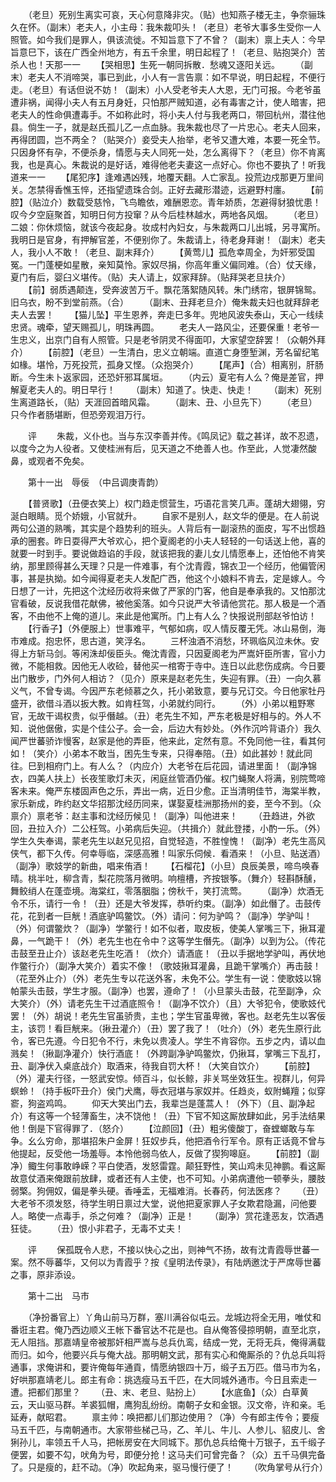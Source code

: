 <!-- { "loadSidebar": true } -->
　　（老旦）死别生离实可哀，天心何意降非灾。（贴）也知燕子楼无主，争奈骊珠久在怀。（副末）老夫人，小主母：我朱裁叩头！（老旦）老爷大事多生受你一人照管。如今我们是罪人，俱该流徙。不知旨意下了不曾？（副末）禀上夫人：今早旨意巳下，该在广西全州地方，有五千余里，明日起程了！（老旦、贴抱哭介）苦杀人也！天那一一
　　【哭相思】生死一朝同拆散．愁魂又逐阳关远。
　　（副末）老夫人不消啼哭，事已到此，小人有一言告禀：如不早说，明日起程，不便行走。（老旦）有话但说不妨！（副末）小人受老爷夫人大恩，无门可报。今老爷虽遭非祸，闻得小夫人有五月身妊，只怕那严贼知道，必有毒害之计，使人暗害，把老夫人的性命俱遭毒手。不如称此时，将小夫人付与我老两口，带回杭州，潜往他县。倘生一子，就是赵氏孤儿乙一点血脉。我朱裁也尽了一片忠心。老夫人回来，再得团圆，岂不两全？（贴哭介）妾受夫人抬举，老爷又遭大难，本要一死全节。只因身怀有孕，不便杀身，情愿与夫人同死一处，怎么离得下？（老旦）你不肯离我，也是真心。朱裁说的是好话，难得他老夫妻这一点好心。你也不要执了！听我道来一一
　　【尾犯序】逢难遇凶残，地覆天翻。人亡家乱。投荒边戍那更万里间关。怎禁得香憔玉悴，还指望遗珠合剑。正好去藏形潜迹，远避野村廛。
　　【前腔】（贴泣介）数载受慈怜，飞鸟瞻依，难酬恩恋。青年娇质，怎避得豺狼忧患！叹今夕空庭聚首，知明日何方投窜？从今后桂林越水，两地各风烟。
　　（老旦）二娘：你休烦恼，就该今夜起身。妆成村內妇女，与朱裁两口儿出城，另寻寓所。我明日是官身，有押解官差，不便别你了。朱裁请上，待老身拜谢！（副末）老夫人，我小人不敢！（老旦、副末拜介）
　　【黄莺儿】孤危幸周全，为奸邪受国冤。一门蓬梗如星散，亲知莫怜。家奴尽捐，你高年重义偏同难。（合）仗天缘，夏门有后，婴臼义堪传。（贴）夫人请上，奴家拜辞。（贴拜哭老旦扶介）
　　【前】弱质遇颠连，受奔波苦万千。飘花落絮随风转。朱门绣帘，银屏锦鸳。旧乌衣，盼不到堂前燕。（合）
　　（副末、丑拜老旦介）俺朱裁夫妇也就拜辞老夫人去罢！
　　【猫儿坠】平生恩养，奔走巳多年。兜地风波失泰山，天心一线续忠贤。魂牵，望天赐孤儿，明珠再圆。
　　老夫人一路风尘，还要保重！老爷一生忠义，出京门自有人照管。只是老爷阴灵不得面叩，大家望空辞罢！（众朝外拜介）
　　【前腔】（老旦）一生清白，忠义立朝端。直道亡身堕堑渊，芳名留纪笔如椽。堪怜，万死投荒，孤身又悭。（众抱哭介）
　　【尾声】（合）相离别，肝肠断。今生未卜返家园，还恐奸邪耳属垣。
　　（内云）夏宅有人么？俺是差官，押解夏老夫人的。明日早行！
　　（副末）知道了。快走、快走！
　　（副末）死别生离道路长，（贴）天涯回首暗风霜。
　　（副末、丑、小旦先下）
　　（老旦）只今作者肠堪断，但恐旁观泪万行。

　　评
　　朱裁，义仆也。当与东汉李善并传。《鸣凤记》载之甚详，故不忍遗，以度今之为人役者。又使桂洲有后，见天道之不绝善人也。作至此，人觉凄然酸鼻，或观者不免矣。

　　第十一出　辱佞　（中吕调庚青韵）

　　【普贤歌】（丑便衣笑上）权门趋走惯营生，巧语花言笑几声。蓬胡大翅翎，穷涎白眼睛。觅个娇娥，小官就升。
　　自家不是别人，赵文华的便是。在人前说两句公道的熟嘴，其实是个趋势利的班头。人背后有一副滚热的面皮，写不出惯趋承的圈套。昨日耍得严大爷欢心，把个夏阁老的小夫人轻轻的一句话送上他，喜的就要一时到手。要说做趋谄的手段，就该把我的妻儿女儿情愿奉上，还怕他不肯笑纳，那里顾得甚么天理？只是一件难事，有个沈青霞，锦衣卫一个经历，他偏管闲事，甚是执拗。如今闻得夏老夫人发配广西，他这个小娘料不肯去，定是嫁人。今日想了一计，先把这个沈经历收将来做了严家的门客，他自是奉承我的。又怕那沈官看破，反说我借花献佛，被他奚落。如今只说严大爷请他赏花。那人极是一个酒客，不由他不上俺的道儿。来此是他寓所。门上有人么？快报说刑部赵爷怕访！
　　【行香子】（外便服上）世事难平，气郁如病，叹人情反覆无凭。冰山易倒，海市难成。抱忠怀，思古道，笑浮名。
　　三杯浊酒不消愁，环珮临风泣未休。安得上方斩马剑。等闲洙却佞臣头。俺沈青霞，只因夏阁老为严嵩奸臣所害，官小力微，不能相救。因他无人收硷，替他买一棺寄于寺中。连日以此悲伤成病。今日要出门散步，门外何人相访？（见介）原来是赵老先生，失迎有罪。（丑）一向久慕义气，不曾专谒。今因严东老倾慕之久，托小弟致意，要与兄订交。今日他家牡丹盛开，欲借斗酒以扳大教。如肯枉驾，小弟就约同行。
　　（外）小弟以粗野寒官，无故干谒权贵，似乎僭越。（丑）老先生不知，严东老极是好相与的。外人不知．说他倨傲，实是个佳公子。会一会，后边大有妙处。（外作沉吟背语介）我久闻严世蕃骄诈慢客，赵家是他的弄臣，他来此，定然有意。不免同他一往，看其何如！（笑介）小弟本不敢当，困先生专来，只得奉陪。（丑）如此甚妙！就此同往。巳到相府门上。有人么？（内应介）大老爷在后花园，请进里面！（副净锦衣，四美人扶上）长夜笙歌灯未灭，闲庭丝管酒仍催。权门蝇聚人将满，别院莺啼客未来。俺严东楼固声色之乐，弄出一病，近日少愈。正当清明佳节，海棠半教，家乐新成，昨约赵文华招那沈经历同来，谋娶夏桂洲那扬州的妾，至今不到。（众禀介）禀老爷：赵主事和沈经历候见！（副净）叫他进来！
　　（丑趋进，外欲回，丑拉入介）二公枉驾。小弟病后失迎。（共揖介）就此登搂，小酌一乐。（外）学生久失奉谒，蒙老先生以赵兄见招，自觉轻造，不胜惶愧！（副净）老先生高风侠气，都下久传。何幸辱临，深感高雅！叫家乐伺候．看酒来！（小旦、贴送酒）（副净）歌妓学的新曲，唱来侑酒！
　　【石榴花】（小旦）良辰美景，啼鸟唤春晴。桃半吐，柳含青，梨花院落月微明。响檀槽，齐按银筝。（舞介）轻斟酥醺，舞鲛绡人在蓬壶境。海棠红，零落胭脂；傍秋千，笑打流莺。
　　（副净）炊酒无令不乐，请行一令！（丑）还是大爷发挥，恭听约束。（副净）如此僭了。击鼓传花，花到者一巨觥！酒底驴鸣鳖饮。（外）请问：何为驴鸣？（副净）学驴叫！（外）何谓鳖炊？（副净）学鳖行！如不似者，取皮板，使美人掌嘴三下，揪耳灌鼻，一气跪干！（外）老先生也在令中？这等学生僭先。（副净）以到为公。（传花击鼓至丑止介）该赵老先生吃酒！（炊介）请酒底！（丑以手据地学驴叫，再伏地作鳖行介）（副净大笑介）着实不像！（歌妓揪耳灌鼻，且跪干掌嘴介）再击鼓！（花至外止介）（外）老先生专以花送外客，未免不公。学生有一说：使歌妓以锦帕蒙头击鼓，学生才服。（副净）也罢，遵命了！（小旦蒙头击鼓，花至副净，众大笑介）（外）请老先生干过酒底照令！（副净不饮介）（且）大爷犯令，使歌妓代罢！（外）胡说！老先生官虽骄贵，主也；学生官虽卑微，客也。赵老先生以客佞主，该罚！看巨觥来。（揪丑灌介）（丑）罢了我了！（吐介）（外）老先生原行此令，客已先遵。今日犯令不行，未免以贵凌人。学生不肯容你。五步之内，请以血溅矣！（揪副净灌介）快行酒底！（外跨副净驴鸣鳖炊，仍揪耳，掌嘴三下乱打，丑、副净伏入桌底战介）取酒来，待我自罚大杯！（大笑自饮介）
　　【前腔】（外）灌夫行径，一怒武安惊。倾百斗，似长鲸，非关骂坐效狂生。视群儿，何异螟蛉！（持手板吓丑介）侯门犬鹰，辱衣冠堪与家奴并。任趋炎，蚁附蝇羶；似穿窬，狗盗鸡鸣。
　　仰天大笑出门去，我辈岂是蓬蒿人！（外下）（且、副净起介）有这等一个轻薄畜生，决不饶他！（丑）下官不知这厮放肆如此，另手法结果他！倒是下官得罪了．（怒介）
　　【泣颜回】（丑）粗劣傻酸丁，奋螳螂敢与车争。幺么穷命，那堪招朱户金屏！狂奴步兵，他把酒令行军令。原有正话竟不曾与他提起，反受他一场羞辱。本怜他弱鸟依人，反做了猰狗嗥庭。
　　【前腔】（副净）鲰生何事敢峥嵘？平白使酒，发怒雷霆。颠狂野性，笑山鸡未见神鹏。看这厮故意仗酒来俺跟前放肆，或者还有人主使，也不可知。小弟病遭他一顿拳头，腰肢弱檠。狗佣奴，偏是拳头硬。香唾盂，无福难消。长春药，何法医疼？
　　（丑）大老爷不须发怒，待学生明日禀过大堂，说他把夏家罪人子女欺君隐漏，问他要人。略使一点毒手，杀之何难？（副净）正是！
　　（副净）赏花逢恶友，饮酒遇狂徒。
　　（丑）恨小非君子，无毒不丈夫！

　　评
　　保孤既令人悲，不接以快心之出，则神气不扬，故有沈青霞辱世蕃一案。然不辱蕃华，又何以为青霞乎？按《皇明法传录》，有陆炳邀沈于严席辱世蕃之事，原非添设。

　　第十二出　马市

　　（净扮番官上）丫角山前马万群，塞川满谷似屯云。龙城边将全无用，唯仗和番诳主君。俺乃西边顺义王帐下番官达不花是也。自从俺答侵掠明朝，直至北京，无人阻挡。那嘉靖皇帝被那奸相严嵩与总兵仇鸾，结成一党，无将无兵，俺得满载而归。如今，他要兴兵与俺大战。那明朝文武，那有实心和俺厮杀的？仇总兵叫将通事，求俺讲和，要许俺每年通貢，情愿纳银四十万，缎子五万匹。借马市为名，好哄那嘉靖老儿。郎主有命：挑选瘦马五千匹，在大同城外通市。今日且索走一遭。把都们那里？
　　（丑、末、老旦、贴扮上）
　　【水底鱼】（众）白草黄云，天山驱马群。羊裘狐帽，鹰狗乱纷纷。南朝子女和金银。汉文帝，许和亲。毛延寿，献昭君。
　　禀主帅：唤把都儿们那边使用？（净）今有郎主传令；要瘦马五千匹，与南朝通市。大家带些梯己马，乙、羊儿、牛儿、人参儿、貂皮儿、舍猁孙儿，率领五千人马，把帐房安在大同城下。那仇总兵给俺十万银子，五千缎子便罢，如要不勾，吠角为号，即便分抢！这马夫们可曾完备？（众）五千马俱完备了。只是瘦的，赶不动。（净）吹起角来，驱马慢行便了！
　　（吹角掌号从行介）
